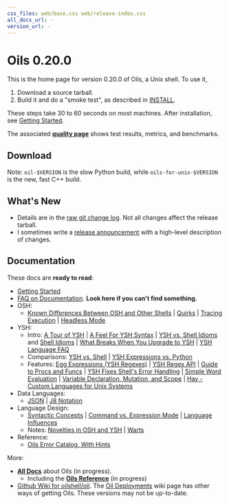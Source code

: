 ```yaml
---
css_files: web/base.css web/release-index.css
all_docs_url: -
version_url: -
---
```


Oils 0.20.0
===========

<!-- NOTE: This file is published to /release/$VERSION/index.html -->

<span class="date">
<!-- REPLACE_WITH_DATE -->
</span>

This is the home page for version 0.20.0 of Oils, a Unix shell.  To use it,

1. Download a source tarball.
2. Build it and do a "smoke test", as described in [INSTALL][].

These steps take 30 to 60 seconds on most machines.  After installation, see
[Getting Started](doc/getting-started.html).

The associated **[quality page](quality.html)** shows test results, metrics,
and benchmarks.

[INSTALL]: doc/INSTALL.html

## Download

<!-- REPLACE_WITH_DOWNLOAD_LINKS -->

Note: `oil-$VERSION` is the slow Python build, while `oils-for-unix-$VERSION`
is the new, fast C++ build.

## What's New

- Details are in the [raw git change log](changelog.html).  Not all changes
  affect the release tarball.
- I sometimes write a [release announcement](announcement.html) with a
  high-level description of changes.

## Documentation

These docs are **ready to read**:

- [Getting Started](doc/getting-started.html)
- [FAQ on Documentation](doc/faq-doc.html).  **Look here if you can't find
  something.**
- OSH:
  - [Known Differences Between OSH and Other Shells](doc/known-differences.html)
  | [Quirks](doc/quirks.html)
  | [Tracing Execution](doc/xtrace.html)
  | [Headless Mode](doc/headless.html)
- YSH:
  - Intro: [A Tour of YSH](doc/ysh-tour.html)
  | [A Feel For YSH Syntax](doc/syntax-feelings.html) 
  | [YSH vs. Shell Idioms](doc/idioms.html) and [Shell Idioms](doc/shell-idioms.html)
  | [What Breaks When You Upgrade to YSH](doc/upgrade-breakage.html)
  | [YSH Language FAQ](doc/ysh-faq.html)
  - Comparisons: [YSH vs. Shell](doc/ysh-vs-shell.html) | [YSH Expressions vs.
    Python](doc/ysh-vs-python.html)
  - Features: [Egg Expressions (YSH Regexes)](doc/eggex.html)
  | [YSH Regex API](doc/ysh-regex-api.html)
  | [Guide to Procs and Funcs](doc/proc-func.html)
  | [YSH Fixes Shell's Error Handling](doc/error-handling.html)
  | [Simple Word Evaluation](doc/simple-word-eval.html)
  | [Variable Declaration, Mutation, and Scope](doc/variables.html)
  | [Hay - Custom Languages for Unix Systems](doc/hay.html)
- Data Languages:
  - [JSON](doc/json.html) | [J8 Notation](doc/j8-notation.html)
- Language Design:
  - [Syntactic Concepts](doc/syntactic-concepts.html) 
  | [Command vs. Expression Mode](doc/command-vs-expression-mode.html)
  | [Language Influences](doc/language-influences.html)
  - Notes: [Novelties in OSH and YSH](doc/novelties.html) | [Warts](doc/warts.html)
- Reference:
  - [Oils Error Catalog, With Hints](doc/error-catalog.html)

More:

- [**All Docs**](doc/) about Oils (in progress).
  - Including the [**Oils Reference**](doc/ref/index.html) (in progress)
- [Github Wiki for oilshell/oil](https://github.com/oilshell/oil/wiki).  The
  [Oil Deployments](https://github.com/oilshell/oil/wiki/Oil-Deployments) wiki
  page has other ways of getting Oils.  These versions may not be up-to-date.

